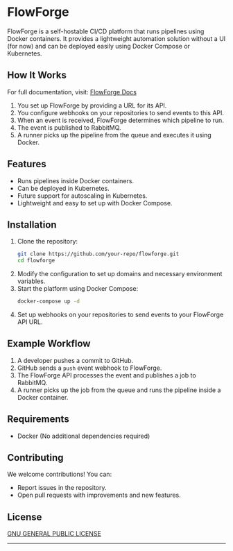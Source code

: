# FlowForge

FlowForge is a self-hostable CI/CD platform that runs pipelines using Docker containers. It provides a lightweight automation solution without a UI (for now) and can be deployed easily using Docker Compose or Kubernetes.

## How It Works

For full documentation, visit: [FlowForge Docs](https://docs.flowforge.spyrosmoux.com/)

1. You set up FlowForge by providing a URL for its API.
2. You configure webhooks on your repositories to send events to this API.
3. When an event is received, FlowForge determines which pipeline to run.
4. The event is published to RabbitMQ.
5. A runner picks up the pipeline from the queue and executes it using Docker.

## Features

- Runs pipelines inside Docker containers.
- Can be deployed in Kubernetes.
- Future support for autoscaling in Kubernetes.
- Lightweight and easy to set up with Docker Compose.

## Installation

1. Clone the repository:
   ```sh
   git clone https://github.com/your-repo/flowforge.git
   cd flowforge
   ```
2. Modify the configuration to set up domains and necessary environment variables.
3. Start the platform using Docker Compose:
   ```sh
   docker-compose up -d
   ```
4. Set up webhooks on your repositories to send events to your FlowForge API URL.

## Example Workflow

1. A developer pushes a commit to GitHub.
2. GitHub sends a `push` event webhook to FlowForge.
3. The FlowForge API processes the event and publishes a job to RabbitMQ.
4. A runner picks up the job from the queue and runs the pipeline inside a Docker container.

## Requirements

- Docker (No additional dependencies required)

## Contributing

We welcome contributions! You can:
- Report issues in the repository.
- Open pull requests with improvements and new features.

## License

[GNU GENERAL PUBLIC LICENSE](LICENSE)

---
